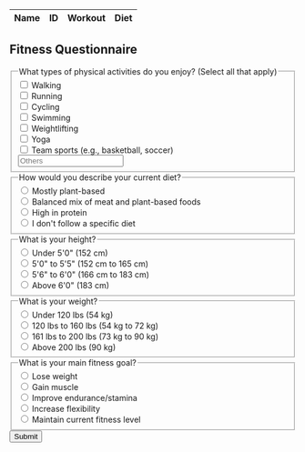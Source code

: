 <table>
    <thead>
        <tr>
            <th>Name</th>
            <th>ID</th>
            <th>Workout</th>
            <th>Diet</th>
        </tr>
    </thead>
    <tbody id="result">
    </tbody>
</table>

<script type="module">
    const url = 'http://127.0.0.1:8086/api/users/';
    // prepare HTML result container for new output
    const resultContainer = document.getElementById("result");
    const options = {
        mode: 'cors', // no-cors, cors, same-origin
        credentials: 'include', // include, same-origin, omit
        headers: {
            'Content-Type': 'application/json'
        },
        method: 'GET', // Override the method property
        cache: 'no-cache', // Set the cache property
    };

    // fetch the API
    fetch(url, options)
        // response is a RESTful "promise" on any successful fetch
        .then(response => {
            // check for response errors and display
            if (response.status !== 200) {
                const errorMsg = 'Database response error: ' + response.status;
                window.location.href = "http://127.0.0.1:4200/student/2024/01/31/403error.html";
                console.log(errorMsg);
                const tr = document.createElement("tr");
                const td = document.createElement("td");
                td.innerHTML = errorMsg;
                tr.appendChild(td);
                resultContainer.appendChild(tr);
                return;
            }
            // valid response will contain JSON data
            response.json().then(data => {
                console.log(data);
                for (const row of data) {
                    // tr and td build out for each row
                    const tr = document.createElement("tr");
                    const name = document.createElement("td");
                    const id = document.createElement("td");
                    const _diet = document.createElement("td")
                    const _workout = document.createElement("td")
                    // data is specific to the API
                    name.innerHTML = row.name;
                    id.innerHTML = row.uid;
                    _diet.innerHTML = row.diet;
                    _workout.innerHTML = row.workout;
                    // this builds td's into tr
                    tr.appendChild(name);
                    tr.appendChild(id);
                    tr.appendChild(_diet);
                    tr.appendChild(_workout);
                    // append the row to table
                    resultContainer.appendChild(tr);
                }
            })
            // catch fetch errors (i.e., ACCESS to server blocked)
            .catch(err => {
                console.error(err);
                const tr = document.createElement("tr");
                const td = document.createElement("td");
                td.innerHTML = err + ": " + url;
                tr.appendChild(td);
                resultContainer.appendChild(tr);
            ;
            });
        });
</script>
<html lang="en">
<head>
    <meta charset="UTF-8">
    <meta name="viewport" content="width=device-width, initial-scale=1.0">
    <title>Fitness Questionnaire</title>
</head>
<body>

<h2>Fitness Questionnaire</h2>

<form id="fitnessQuestionnaire">
    <fieldset>
        <legend>What types of physical activities do you enjoy? (Select all that apply)</legend>
        <input type="checkbox" id="walking" name="activity" value="walking">
        <label for="walking">Walking</label><br> 
        <input type="checkbox" id="running" name="activity" value="running">
        <label for="running">Running</label><br> 
        <input type="checkbox" id="cycling" name="activity" value="cycling">
        <label for="cycling">Cycling</label><br>
        <input type="checkbox" id="swimming" name="activity" value="swimming">
        <label for="swimming">Swimming</label><br>
        <input type="checkbox" id="weightlifting" name="activity" value="weightlifting">
        <label for="weightlifting">Weightlifting</label><br>
        <input type="checkbox" id="yoga" name="activity" value="yoga">
        <label for="yoga">Yoga</label><br>
        <input type="checkbox" id="teamSports" name="activity" value="teamSports">
        <label for="teamSports">Team sports (e.g., basketball, soccer)</label><br>
        <input type="text" id="otherActivity" name="activity" placeholder="Others">
    </fieldset>
    <fieldset>
        <legend>How would you describe your current diet?</legend>
        <input type="radio" id="plantBased" name="diet" value="plantBased">
        <label for="plantBased">Mostly plant-based</label><br>
        <input type="radio" id="mixed" name="diet" value="mixed">
        <label for="mixed">Balanced mix of meat and plant-based foods</label><br>
        <input type="radio" id="highProtein" name="diet" value="highProtein">
        <label for="highProtein">High in protein</label><br>
        <input type="radio" id="noSpecificDiet" name="diet" value="noSpecificDiet">
        <label for="noSpecificDiet">I don't follow a specific diet</label>
    </fieldset>
<fieldset>
        <legend>What is your height?</legend>
        <input type="radio" id="under5" name="height" value="under5">
        <label for="under5">Under 5'0" (152 cm)</label><br>
        <input type="radio" id="between5and5_5" name="height" value="between5and5_5">
        <label for="between5and5_5">5'0" to 5'5" (152 cm to 165 cm)</label><br>
        <input type="radio" id="between5_6and6" name="height" value="between5_6and6">
        <label for="between5_6and6">5'6" to 6'0" (166 cm to 183 cm)</label><br>
        <input type="radio" id="above6" name="height" value="above6">
        <label for="above6">Above 6'0" (183 cm)</label>
    </fieldset>
    <fieldset>
        <legend>What is your weight?</legend>
        <input type="radio" id="under120" name="weight" value="under120">
        <label for="under120">Under 120 lbs (54 kg)</label><br>
        <input type="radio" id="between120and160" name="weight" value="between120and160">
        <label for="between120and160">120 lbs to 160 lbs (54 kg to 72 kg)</label><br>
        <input type="radio" id="between161and200" name="weight" value="between161and200">
        <label for="between161and200">161 lbs to 200 lbs (73 kg to 90 kg)</label><br>
        <input type="radio" id="above200" name="weight" value="above200">
        <label for="above200">Above 200 lbs (90 kg)</label>
    </fieldset>
    <fieldset>
        <legend>What is your main fitness goal?</legend>
        <input type="radio" id="loseWeight" name="goal" value="loseWeight">
        <label for="loseWeight">Lose weight</label><br>
        <input type="radio" id="gainMuscle" name="goal" value="gainMuscle">
        <label for="gainMuscle">Gain muscle</label><br>
        <input type="radio" id="improveEndurance" name="goal" value="improveEndurance">
        <label for="improveEndurance">Improve endurance/stamina</label><br>
        <input type="radio" id="increaseFlexibility" name="goal" value="increaseFlexibility">
        <label for="increaseFlexibility">Increase flexibility</label><br>
        <input type="radio" id="maintainFitness" name="goal" value="maintainFitness">
        <label for="maintainFitness">Maintain current fitness level</label>
    </fieldset>
    <button type="button" onclick="submitForm()">Submit</button>
</form>

<div id="recommendation"></div>

<script>

    function submitForm() {
        const goal = document.querySelector('input[name="goal"]:checked').value;
        let recommendation = "Based on your selections, we recommend: ";
        let diet, workout;

        switch(goal) {
            case "loseWeight":
                recommendation += "a combination of cardio activities such as running or cycling, along with a balanced diet.";
                diet = "Balanced";
                workout = "Cardio";
                break;
            case "gainMuscle":
                recommendation += "weightlifting and resistance training, complemented by a protein-rich diet.";
                diet = "Protein";
                workout = "Weights";
                break;
            case "improveEndurance":
                recommendation += "regular endurance training activities like long-distance running or cycling, and a balanced diet with a good mix of carbohydrates and proteins.";
                diet = "Carbs";
                workout = "Endurance";
                break;
            case "increaseFlexibility":
                recommendation += "yoga or Pilates classes, focusing on stretching and flexibility exercises.";
                diet = "General";
                workout = "Flexibility";
                break;
            case "maintainFitness":
                recommendation += "a mix of moderate-intensity activities you enjoy, ensuring a balanced diet to support your lifestyle.";
                diet = "Balanced";
                workout = "Mixed";
                break;
            default:
                recommendation += "consulting a fitness professional for a plan tailored to your specific needs and goals.";
                diet = "Consult";
                workout = "Consult";
        }

        document.getElementById('recommendation').textContent = recommendation;
        console.log(`Diet: ${diet}, Workout: ${workout}`);
        // Optionally, display the diet and workout recommendations on the webpage
        document.getElementById('recommendation').textContent += `\nDiet: ${diet}, Workout: ${workout}`;

        const url ='http://127.0.0.1:8086/api/users/diet';
        
        const body = {
            diet: diet,
            workout: workout
        };

        // Change options according to Authentication requirements
        const authOptions = {
            mode: 'cors', // no-cors, *cors, same-origin
            credentials: 'include', // include, same-origin, omit
            headers: {
                'Content-Type': 'application/json',
            },
            method: 'PUT', // Override the method property
            cache: 'no-cache', // Set the cache property
            body: JSON.stringify(body)
        };

        // Fetch JWT
        fetch(url, authOptions)
        .then(response => {
            // handle error response from Web API
            if (!response.ok) {
                const errorMsg = 'Error: ' + response.status;
                console.log(errorMsg);
                return;
            }
            // Success!!!
            // Redirect to the database page
        })
        // catch fetch errors (ie ACCESS to server blocked)
        .catch(err => {
            console.error(err);
        });
   }

</script>


</body>
</html>
